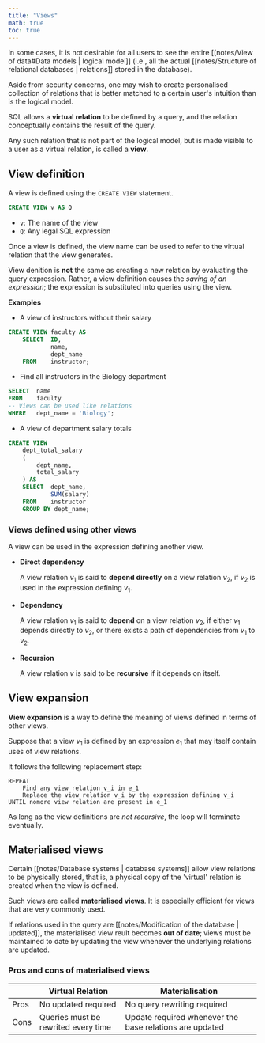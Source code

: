 ```yaml
---
title: "Views"
math: true
toc: true
---
```


In some cases, it is not desirable for all users to see the entire [[notes/View of data#Data models | logical model]] (i.e., all the actual [[notes/Structure of relational databases | relations]] stored in the database).

Aside from security concerns, one may wish to create personalised collection of relations that is better matched to a certain user's intuition than is the logical model.

SQL allows a **virtual relation** to be defined by a query, and the relation conceptually contains the result of the query.

Any such relation that is not part of the logical model, but is made visible to a user as a virtual relation, is called a **view**.

## View definition
A view is defined using the `CREATE VIEW` statement.
```sql
CREATE VIEW v AS Q
```
- `v`: The name of the view
- `Q`: Any legal SQL expression

Once a view is defined, the view name can be used to refer to the virtual relation that the view generates.

View denition is **not** the same as creating a new relation by evaluating the query expression. Rather, a view definition causes the _saving of an expression_; the expression is substituted into queries using the view.

**Examples**
- A view of instructors without their salary
```sql
CREATE VIEW faculty AS
    SELECT  ID,
            name,
            dept_name
    FROM    instructor;
```
- Find all instructors in the Biology department
```sql
SELECT  name
FROM    faculty
-- Views can be used like relations
WHERE   dept_name = 'Biology';
```
- A view of department salary totals
```sql
CREATE VIEW 
    dept_total_salary
    (
        dept_name,
        total_salary
    ) AS
    SELECT  dept_name,
            SUM(salary)
    FROM    instructor
    GROUP BY dept_name;
```

### Views defined using other views
A view can be used in the expression defining another view.

- **Direct dependency**
  
  A view relation $v_1$ is said to **depend directly** on a view relation $v_2$, if $v_2$ is used in the expression defining $v_1$.

- **Dependency**

  A view relation $v_1$ is said to **depend** on a view relation $v_2$, if either $v_1$ depends directly to $v_2$, or there exists a path of dependencies from $v_1$ to $v_2$.

- **Recursion**
  
  A view relation $v$ is said to be **recursive** if it depends on itself.

## View expansion
**View expansion** is a way to define the meaning of views defined in terms of other views.

Suppose that a view $v_1$ is defined by an expression $e_1$ that may itself contain uses of view relations.

It follows the following replacement step:
```
REPEAT
    Find any view relation v_i in e_1
    Replace the view relation v_i by the expression defining v_i
UNTIL nomore view relation are present in e_1
```
As long as the view definitions are _not recursive_, the loop will terminate eventually.

## Materialised views
Certain [[notes/Database systems | database systems]] allow view relations to be physically stored, that is, a physical copy of the 'virtual' relation is created when the view is defined.

Such views are called **materialised views**. It is especially efficient for views that are very commonly used.

If relations used in the query are [[notes/Modification of the database | updated]], the materialised view reult becomes **out of date**; views must be maintained to date by updating the view whenever the underlying relations are updated.

### Pros and cons of materialised views

|      | Virtual Relation    | Materialisation             |
|------|---------------------|-----------------------------|
| Pros | No updated required | No query rewriting required |
| Cons | Queries must be rewrited every time | Update required whenever the base relations are updated |